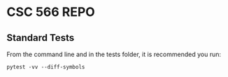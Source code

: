 # CSC 566 REPO

## Standard Tests
From the command line and in the tests folder, it is recommended you run:

``
pytest -vv --diff-symbols
``